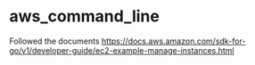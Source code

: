 # aws_command_line

Followed the documents
https://docs.aws.amazon.com/sdk-for-go/v1/developer-guide/ec2-example-manage-instances.html
